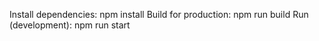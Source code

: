 Install dependencies: npm install
Build for production: npm run build
Run (development): npm run start
